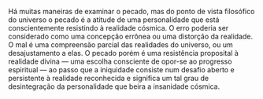 ﻿Há muitas maneiras de examinar o pecado, mas do ponto de vista filosófico do universo o pecado é a atitude de uma personalidade que está conscientemente resistindo à realidade cósmica. O erro poderia ser considerado como uma concepção errônea ou uma distorção da realidade. O mal é uma compreensão parcial das realidades do universo, ou um desajustamento a elas. O pecado porém é uma resistência proposital à realidade divina — uma escolha consciente de opor-se ao progresso espiritual — ao passo que a iniquidade consiste num desafio aberto e persistente à realidade reconhecida e significa um tal grau de desintegração da personalidade que beira a insanidade cósmica.